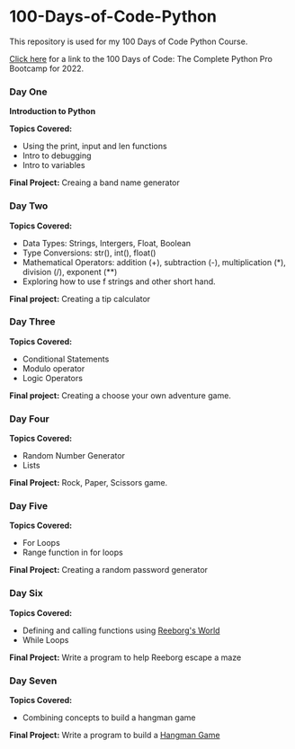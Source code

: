 # 100-Days-of-Code-Python

This repository is used for my 100 Days of Code Python Course. 

[Click here](https://www.udemy.com/course/100-days-of-code/?utm_source=adwords&utm_medium=udemyads&utm_campaign=LongTail_la.EN_cc.US&utm_content=deal4584&utm_term=_._ag_81829991707_._ad_532193666393_._kw__._de_c_._dm__._pl__._ti_aud-720389363895%3Adsa-1007766171312_._li_9008464_._pd__._&matchtype=&gclid=Cj0KCQjw2_OWBhDqARIsAAUNTTEYW1fluX80zbc4e9_eN5yQ8W1gP9UFzT3-pPPcRafKcwLiJ3pkEqEaAml3EALw_wcB) for a link to the 100 Days of Code: The Complete Python Pro Bootcamp for 2022.

### Day One
**Introduction to Python**

**Topics Covered:**
* Using the print, input and len functions
* Intro to debugging
* Intro to variables

**Final Project:** Creaing a band name generator

### Day Two
**Topics Covered:**
* Data Types: Strings, Intergers, Float, Boolean
* Type Conversions: str(), int(), float()
* Mathematical Operators: addition (+), subtraction (-), multiplication (*), division (/), exponent (**)
* Exploring how to use f strings and other short hand.

**Final project:** Creating a tip calculator

### Day Three
**Topics Covered:**
* Conditional Statements
* Modulo operator
* Logic Operators

**Final project:** Creating a choose your own adventure game.

### Day Four
**Topics Covered:**
* Random Number Generator
* Lists

**Final Project:** Rock, Paper, Scissors game.

### Day Five
**Topics Covered:**
* For Loops
* Range function in for loops

**Final Project:** Creating a random password generator

### Day Six
**Topics Covered:**
* Defining and calling functions using [Reeborg's World](https://reeborg.ca/index_en.html)
* While Loops

**Final Project:** Write a program to help Reeborg escape a maze

### Day Seven
**Topics Covered:**
* Combining concepts to build a hangman game

**Final Project:** Write a program to build a [Hangman Game](https://replit.com/join/aprjcrfwwx-trenachristense)

